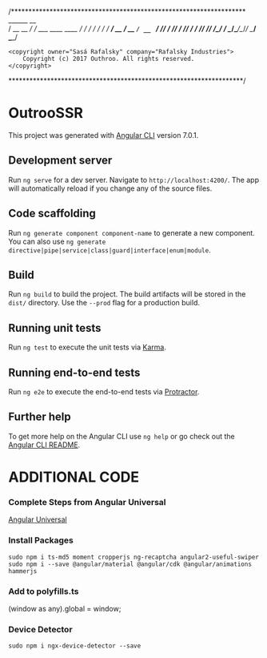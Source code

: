 /*******************************************************************
				______        __  
			   /  __  \__  __/ /_ ___  ____  ____
			  /  / /  / / / / __/ __ / __  `/ __ `
			 /  /_/  / /_/ / /_/ /  / /_/ // /_/ /
			 \______/\____/\__/_/   \____/ \____/

	<copyright owner="Sasá Rafalsky" company="Rafalsky Industries">
		Copyright (c) 2017 Outhroo. All rights reserved.
	</copyright>

*******************************************************************/



# OutrooSSR

This project was generated with [Angular CLI](https://github.com/angular/angular-cli) version 7.0.1.

## Development server

Run `ng serve` for a dev server. Navigate to `http://localhost:4200/`. The app will automatically reload if you change any of the source files.

## Code scaffolding

Run `ng generate component component-name` to generate a new component. You can also use `ng generate directive|pipe|service|class|guard|interface|enum|module`.

## Build

Run `ng build` to build the project. The build artifacts will be stored in the `dist/` directory. Use the `--prod` flag for a production build.

## Running unit tests

Run `ng test` to execute the unit tests via [Karma](https://karma-runner.github.io).

## Running end-to-end tests

Run `ng e2e` to execute the end-to-end tests via [Protractor](http://www.protractortest.org/).

## Further help

To get more help on the Angular CLI use `ng help` or go check out the [Angular CLI README](https://github.com/angular/angular-cli/blob/master/README.md).



# ADDITIONAL CODE

### Complete Steps from Angular Universal
[Angular Universal](https://angular.io/guide/universal)

### Install Packages
`sudo npm i ts-md5 moment cropperjs ng-recaptcha angular2-useful-swiper`
`sudo npm i --save @angular/material @angular/cdk @angular/animations hammerjs`

### Add to polyfills.ts
(window as any).global = window;

### Device Detector
`sudo npm i ngx-device-detector --save`
